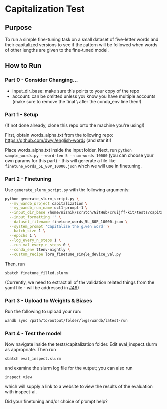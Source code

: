 # Capitalization Test

## Purpose

To run a simple fine-tuning task on a small dataset of five-letter words and their capitalized versions to see if the pattern will be followed when words of other lengths are given to the fine-tuned model.

## How to Run

### Part 0 - Consider Changing...

- input_dir_base: make sure this points to your copy of the repo
- account: can be omitted unless you know you have multiple accounts (make sure to remove the final \ after the conda_env line then!)

### Part 1 - Setup

(If not done already, clone this repo onto the machine you're using!)

First, obtain words_alpha.txt from the following repo: https://github.com/dwyl/english-words (and star it!)

Place words_alpha.txt inside the input folder. Next, run `python sample_words.py --word-len 5 --num-words 10000` (you can choose your own params for this part) - this will generate a file like `finetune_words_5L_80P_10000.json` which we will use in finetuning.

### Part 2 - Finetuning

Use `generate_slurm_script.py` with the following arguments:

```bash
python generate_slurm_script.py \
  --my_wandb_project capitalization \
  --my_wandb_run_name oct1-prompt-1 \
  --input_dir_base /home/niznik/scratch/GitHub/cruijff-kit/tests/capitalization/input/ \
  --input_formatting '' \
  --dataset_filename finetune_words_5L_80P_10000.json \
  --system_prompt 'Capitalize the given word' \
  --batch_size 1 \
  --epochs 1 \
  --log_every_n_steps 1 \
  --run_val_every_n_steps 0 \
  --conda_env ttenv-nightly \
  --custom_recipe lora_finetune_single_device_val.py
```

Then, run

```
sbatch finetune_filled.slurm
```

(Currently, we need to extract all of the validation related things from the yaml file - will be addressed in [#49](https://github.com/niznik-dev/predicting-zygosity/issues/49))

### Part 3 - Upload to Weights & Biases

Run the following to upload your run:

```bash
wandb sync /path/to/output/folder/logs/wandb/latest-run
```

### Part 4 - Test the model

Now navigate inside the tests/capitalization folder. Edit eval_inspect.slurm as appropriate. Then run

```
sbatch eval_inspect.slurm
```

and examine the slurm log file for the output; you can also run

```
inspect view
```

which will supply a link to a website to view the results of the evaluation with inspect-ai.

Did your finetuning and/or choice of prompt help?
